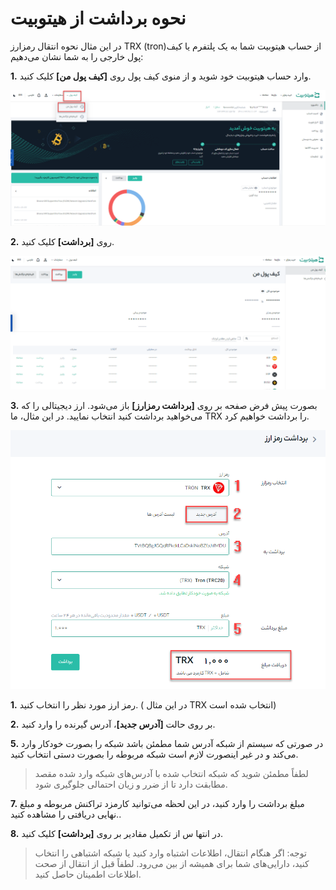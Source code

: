 # نحوه برداشت از هیتوبیت

در این مثال نحوه انتقال رمزارز TRX (tron)از حساب هیتوبیت شما به یک پلتفرم یا کیف پول خارجی را به شما نشان می‌دهیم:

**1.**	وارد حساب هیتوبیت خود شوید و از منوی کیف پول روی **[کیف پول من]** کلیک کنید.

![photo](How-to-Withdraw-from-Hitobit1.png)

**2.**	روی **[برداشت]** کلیک کنید.

![photo](How-to-Withdraw-from-Hitobit2.png)

**3.**	بصورت پیش فرض صفحه بر روی **[برداشت رمزارز]** باز می‌شود. ارز دیجیتالی را که می‌خواهید برداشت کنید انتخاب نمایید. در این مثال، ما TRX را برداشت خواهیم کرد.

![photo](How-to-Withdraw-from-Hitobit3.png)

**1.** رمز ارز مورد نظر را انتخاب کنید. ( در این مثال TRX انتخاب شده است) 

**2.**	بر روی حالت **[آدرس جدید]**، آدرس گیرنده را وارد کنید.

**5.**	در صورتی که سیستم از شبکه آدرس شما مطمئن باشد شبکه را بصورت خودکار وارد می‌کند و در غیر اینصورت لازم است شبکه مربوطه را بصورت دستی انتخاب کنید.

> لطفاً مطمئن شوید که شبکه انتخاب شده با آدرس‌های شبکه وارد شده مقصد مطابقت دارد تا از ضرر و زیان احتمالی جلوگیری شود.

**7.**	مبلغ برداشت را وارد کنید، در این لحظه می‌توانید کارمزد تراکنش مربوطه و مبلغ نهایی دریافتی را مشاهده کنید..

**8.** در انتها س از تکمیل مقادیر بر روی **[برداشت]** کلیک کنید.

> توجه: اگر هنگام انتقال، اطلاعات اشتباه وارد کنید یا شبکه اشتباهی را انتخاب کنید، دارایی‌های شما برای همیشه از بین می‌رود. لطفاً قبل از انتقال از صحت اطلاعات اطمینان حاصل کنید.
